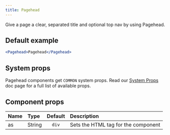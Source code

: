 ```yaml
---
title: Pagehead
---
```


Give a page a clear, separated title and optional top nav by using Pagehead.

## Default example

```jsx live
<Pagehead>Pagehead</Pagehead>
```

## System props

Pagehead components get `COMMON` system props. Read our [System Props](/system-props) doc page for a full list of available props.

## Component props

| Name | Type   | Default | Description                         |
| :--- | :----- | :-----: | :---------------------------------- |
| as   | String |  `div`  | Sets the HTML tag for the component |
